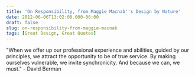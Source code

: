 ```yaml
---
title: 'On Responsibility, from Maggie Macnab''s Design by Nature'
date: 2012-06-06T13:02:00.000-06:00
draft: false
slug: on-responsibility-from-maggie-macnab
tags: [Great Design, Great Quotes]
---
```


"When we offer up our professional experience and abilities, guided by our principles, we attract the opportunity to be of true service. By making ourselves vulnerable, we invite synchronicity. And because we can, we must." - David Berman